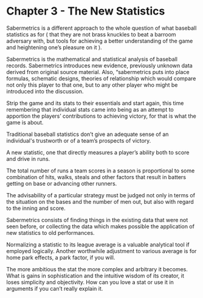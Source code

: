 # Chapter 3 - The New Statistics

Sabermetrics is a different approach to the whole question of what baseball statistics as for ( that they are not brass knuckles to beat a barroom adversary with, but tools for achieving a better understanding of the game and heightening one’s pleasure on it ).

Sabermetrics is the mathematical and statistical analysis of baseball records. Sabermetrics introduces new evidence, previously unknown data derived from original source material. Also, “sabermetrics puts into place formulas, schematic designs, theories of relationship which would compare not only this player to that one, but to any other player who might be introduced into the discussion.

Strip the game and its stats to their essentials and start again, this time remembering that individual stats came into being as an attempt to apportion the players’ contributions to achieving victory, for that is what the game is about.

Traditional baseball statistics don’t give an adequate sense of an individual's trustworth or of a team’s prospects of victory.

A new statistic, one that directly measures a player’s ability both to score and drive in runs.

The total number of runs a team scores in a season is proportional to some combination of hits, walks, steals and other factors that result in batters getting on base or advancing other runners.

The advisability of a particular strategy must be judged not only in terms of the situation on the bases and the number of men out, but also with regard to the inning and score.

Sabermetrics consists of finding things in the existing data that were not seen before, or collecting the data which makes possible the application of new statistics to old performances.

Normalizing a statistic to its league average is a valuable analytical tool if employed logically. Another worthwhile adjustment to various average is for home park effects, a park factor, if you will.

The more ambitious the stat the more complex and arbitrary it becomes. What is gains in sophistication and the intuitive wisdom of its creator, it loses simplicity and objectivity. How can you love a stat or use it in arguments if you can’t really explain it.
